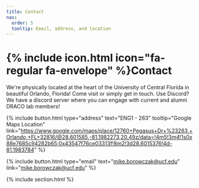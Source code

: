 ```yaml
---
title: Contact
nav:
  order: 5
  tooltip: Email, address, and location
---
```


# {% include icon.html icon="fa-regular fa-envelope" %}Contact

We're physically located at the heart of the University of Central Florida in beautiful Orlando, Florida! Come visit or simply get in touch. Use Discord? We have a discord server where you can engage with current and alumni DRACO lab members!

{%
  include button.html
  type="address"
  text="ENG1 - 263"
  tooltip="Google Maps Location"
  link="https://www.google.com/maps/place/12760+Pegasus+Dr+%23263,+Orlando,+FL+32816/@28.601585,-81.1982273,20.49z/data=!4m5!3m4!1s0x88e7685c94282b65:0x43547f76ce03313f!8m2!3d28.6015376!4d-81.1983784"
%}


{%
  include button.html
  type="email"
  text="mike.borowczak@ucf.edu"
  link="mike.borowczak@ucf.edu"
%}



{% include section.html %}


